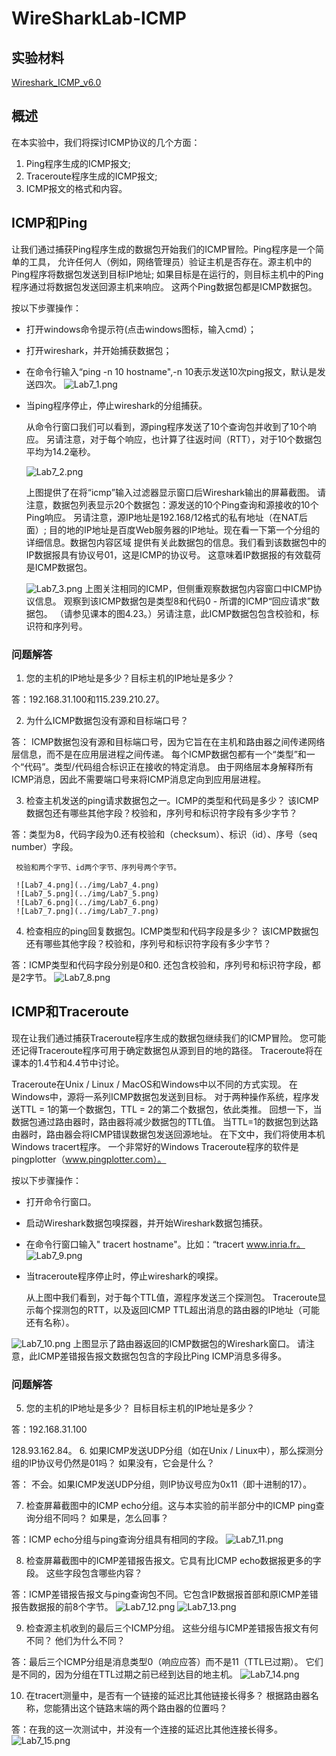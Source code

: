 # WireSharkLab-ICMP

## 实验材料

[Wireshark_ICMP_v6.0](Wireshark_ICMP_v6.0.pdf)

## 概述

  在本实验中，我们将探讨ICMP协议的几个方面：
1. Ping程序生成的ICMP报文;
2. Traceroute程序生成的ICMP报文;
3. ICMP报文的格式和内容。

## ICMP和Ping

  让我们通过捕获Ping程序生成的数据包开始我们的ICMP冒险。Ping程序是一个简单的工具，
  允许任何人（例如，网络管理员）验证主机是否存在。源主机中的Ping程序将数据包发送到目标IP地址;
  如果目标是在运行的，则目标主机中的Ping程序通过将数据包发送回源主机来响应。
  这两个Ping数据包都是ICMP数据包。

  按以下步骤操作：
  
+ 打开windows命令提示符(点击windows图标，输入cmd）；
+ 打开wireshark，并开始捕获数据包；
+ 在命令行输入“ping -n 10 hostname",-n 10表示发送10次ping报文，默认是发送四次。
 ![Lab7_1.png](../img/Lab7_1.png)
+ 当ping程序停止，停止wireshark的分组捕获。

  从命令行窗口我们可以看到，源ping程序发送了10个查询包并收到了10个响应。
  另请注意，对于每个响应，也计算了往返时间（RTT），对于10个数据包平均为14.2毫秒。
  
  ![Lab7_2.png](../img/Lab7_2.png)

  上图提供了在将“icmp”输入过滤器显示窗口后Wireshark输出的屏幕截图。
  请注意，数据包列表显示20个数据包：源发送的10个Ping查询和源接收的10个Ping响应。
  另请注意，源IP地址是192.168/12格式的私有地址（在NAT后面）;
  目的地的IP地址是百度Web服务器的IP地址。现在看一下第一个分组的详细信息。数据包内容区域
  提供有关此数据包的信息。我们看到该数据包中的IP数据报具有协议号01，这是ICMP的协议号。
  这意味着IP数据报的有效载荷是ICMP数据包。
  
  ![Lab7_3.png](../img/Lab7_3.png)
  上图关注相同的ICMP，但侧重观察数据包内容窗口中ICMP协议信息。
  观察到该ICMP数据包是类型8和代码0 - 所谓的ICMP“回应请求”数据包。
（请参见课本的图4.23。）另请注意，此ICMP数据包包含校验和，标识符和序列号。

### 问题解答

1. 您的主机的IP地址是多少？目标主机的IP地址是多少？

答：192.168.31.100和115.239.210.27。

2. 为什么ICMP数据包没有源和目标端口号？

答： ICMP数据包没有源和目标端口号，因为它旨在在主机和路由器之间传递网络层信息，而不是在应用层进程之间传递。
每个ICMP数据包都有一个“类型”和一个“代码”。类型/代码组合标识正在接收的特定消息。
由于网络层本身解释所有ICMP消息，因此不需要端口号来将ICMP消息定向到应用层进程。

3. 检查主机发送的ping请求数据包之一。ICMP的类型和代码是多少？
   该ICMP数据包还有哪些其他字段？校验和，序列号和标识符字段有多少字节？
   
 答：类型为8，代码字段为0.还有校验和（checksum）、标识（id）、序号（seq number）字段。
 
     校验和两个字节、id两个字节、序列号两个字节。
     
     ![Lab7_4.png](../img/Lab7_4.png)
     ![Lab7_5.png](../img/Lab7_5.png)
     ![Lab7_6.png](../img/Lab7_6.png)
     ![Lab7_7.png](../img/Lab7_7.png)

4. 检查相应的ping回复数据包。ICMP类型和代码字段是多少？
   该ICMP数据包还有哪些其他字段？校验和，序列号和标识符字段有多少字节？
   
 答：ICMP类型和代码字段分别是0和0.
     还包含校验和，序列号和标识符字段，都是2字节。
     ![Lab7_8.png](../img/Lab7_8.png)

## ICMP和Traceroute

  现在让我们通过捕获Traceroute程序生成的数据包继续我们的ICMP冒险。
  您可能还记得Traceroute程序可用于确定数据包从源到目的地的路径。
  Traceroute将在课本的1.4节和4.4节中讨论。

  Traceroute在Unix / Linux / MacOS和Windows中以不同的方式实现。
  在Windows中，源将一系列ICMP数据包发送到目标。
  对于两种操作系统，程序发送TTL = 1的第一个数据包，TTL = 2的第二个数据包，依此类推。
  回想一下，当数据包通过路由器时，路由器将减少数据包的TTL值。
  当TTL=1的数据包到达路由器时，路由器会将ICMP错误数据包发送回源地址。
  在下文中，我们将使用本机Windows tracert程序。
  一个非常好的Windows Traceroute程序的软件是pingplotter（www.pingplotter.com）。
  
  按以下步骤操作：
+ 打开命令行窗口。
+ 启动Wireshark数据包嗅探器，并开始Wireshark数据包捕获。
+ 在命令行窗口输入" tracert hostname"。比如：“tracert www.inria.fr。
   ![Lab7_9.png](../img/Lab7_9.png)
+ 当traceroute程序停止时，停止wireshark的嗅探。

  从上图中我们看到，对于每个TTL值，源程序发送三个探测包。
Traceroute显示每个探测包的RTT，以及返回ICMP TTL超出消息的路由器的IP地址（可能还有名称）。

![Lab7_10.png](../img/Lab7_10.png)
   上图显示了路由器返回的ICMP数据包的Wireshark窗口。
请注意，此ICMP差错报告报文数据包包含的字段比Ping ICMP消息多得多。
  
### 问题解答
5. 您的主机的IP地址是多少？
目标目标主机的IP地址是多少？

答：192.168.31.100
    
   128.93.162.84。
6. 如果ICMP发送UDP分组（如在Unix / Linux中），那么探测分组的IP协议号仍然是01吗？
如果没有，它会是什么？

答： 不会。如果ICMP发送UDP分组，则IP协议号应为0x11（即十进制的17）。

7. 检查屏幕截图中的ICMP echo分组。这与本实验的前半部分中的ICMP ping查询分组不同吗？
如果是，怎么回事？

答：ICMP echo分组与ping查询分组具有相同的字段。
![Lab7_11.png](../img/Lab7_11.png)

8. 检查屏幕截图中的ICMP差错报告报文。它具有比ICMP echo数据报更多的字段。
这些字段包含哪些内容？

答：ICMP差错报告报文与ping查询包不同。它包含IP数据报首部和原ICMP差错报告数据报的前8个字节。
![Lab7_12.png](../img/Lab7_12.png)
![Lab7_13.png](../img/Lab7_13.png)

9. 检查源主机收到的最后三个ICMP分组。
这些分组与ICMP差错报告报文有何不同？
他们为什么不同？

答：最后三个ICMP分组是消息类型0（响应应答）而不是11（TTL已过期）。
它们是不同的，因为分组在TTL过期之前已经到达目的地主机。
![Lab7_14.png](../img/Lab7_14.png)

10. 在tracert测量中，是否有一个链接的延迟比其他链接长得多？
根据路由器名称，您能猜出这个链路末端的两个路由器的位置吗？

答：在我的这一次测试中，并没有一个连接的延迟比其他连接长得多。
![Lab7_15.png](../img/Lab7_15.png)
